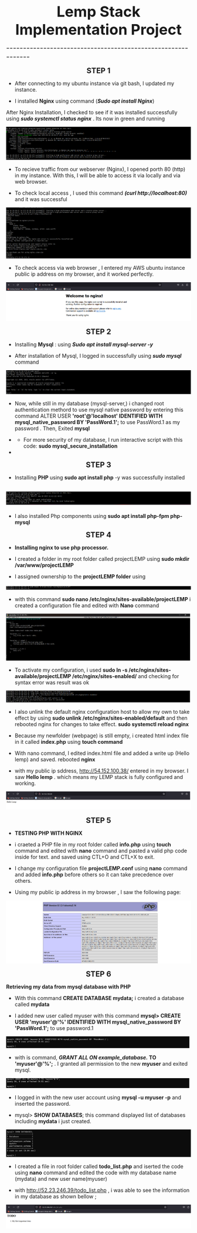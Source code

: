 
<div style="text-align: center;">
  <span style="font-size: 40px; font-weight: bold;">Lemp Stack Implementation Project</span>
</div>



<span style="font-size: 20px;">-------------------------------------------------------------
</span>

<div style="text-align: center;">
  <span style="font-size: 20px; font-weight: bold;">STEP 1</span>
</div>


- After connecting to my ubuntu instance via git bash, I updated my instance. 

- I installed **Nginx** using command (***Sudo apt install Nginx***)

After Nginx Installation, I checked to see if it was installed successfully using ***sudo systemctl status nginx*** . Its now in green and running 

![Alt text](images/nginxInstalled.png)

- To recieve traffic from our webserver (Nginx), I opened porth 80 (http) in my instance. With this, I will be able to access it via locally and via web browser. 

- To check local access , I used this command ***(curl http://localhost:80)***
 and it was successful 

![Alt text](<images/local access.png>)

-  To check access via web browser , I entered my AWS ubuntu instance public ip address on my browser, and it worked perfectly. 

![Alt text](images/webacess.png)




<div style="text-align: center;">
  <span style="font-size: 20px; font-weight: bold;">STEP 2</span>
</div>

-  Installing **Mysql** : using ***Sudo apt install mysql-server -y***

- After installation of Mysql, I logged in successfully using  ***sudo mysql*** command


![Alt text](images/mysqlinstall.png)

- Now, while still in my database (mysql-server,) i changed root authentication methord to use mysql native password by entering this command ALTER USER **'root'@'localhost' IDENTIFIED WITH mysql_native_password BY 'PassWord.1';** to use PassWord.1 as my password . Then, Exited **mysql**

-  - For more security of my database, I run interactive script with this code:  **sudo mysql_secure_installation**




- 
<div style="text-align: center;">
  <span style="font-size: 20px; font-weight: bold;">STEP 3</span>
</div>

- Installing **PHP**
 using **sudo  apt install php** -y was successfully installed 

![Alt text](images/phpInstalled.png)
 -
 - I also installed Php components using  **sudo apt install php-fpm php-mysql**


<div style="text-align: center;">
  <span style="font-size: 20px; font-weight: bold;">STEP 4</span>
</div>

-  **Installing nginx to use php processor.**


- I created a folder in my root folder called projectLEMP using  **sudo mkdir /var/www/projectLEMP**

-  I assigned ownership to the **projectLEMP folder** using 

![Alt text](images/ownership.png)

- with this command  **sudo nano /etc/nginx/sites-available/projectLEMP** i created a configuration file and edited with **Nano** command

![Alt text](images/configurationFile.png)

-  To activate my configuration, i used **sudo ln -s /etc/nginx/sites-available/projectLEMP /etc/nginx/sites-enabled/**
and checking for syntax error was result was ok


![Alt text](images/sintax.png)


-  I also unlink the default nginx configuration host to allow my own to take effect by using **sudo unlink /etc/nginx/sites-enabled/default** and then rebooted nginx for changes to take effect.  **sudo systemctl reload nginx**


-  Because my newfolder (webpage) is still empty, i created html index file in it called **index.php** using **touch command** 

-  With nano command, I edited index.html file and added a write up (Hello lemp) and saved. rebooted **nginx** 

- with my public ip sddress, http://54.152.100.38/ entered in my browser. I saw **Hello lemp** . which means my LEMP stack is fully configured and working. 


![Alt text](images/helloLemp.png)

<div style="text-align: center;">
  <span style="font-size: 20px; font-weight: bold;">STEP 5</span>
</div>

-  **TESTING PHP WITH NGINX**

- i craeted a PHP file in my root folder called **info.php** using **touch** command and edited with **nano** command and pasted a valid php code inside for text. and saved using CTL+O and CTL+X to exit.

- I change my configuration file **projectLEMP.conf** using **nano** command and added **info.php** before others so it can take precedence over others.







-  Using my public ip address in my browser , I saw the following page: 



![Alt text](images/phppage.png)

<div style="text-align: center;">
  <span style="font-size: 20px; font-weight: bold;">STEP 6</span>
</div>

**Retrieving my data from mysql database with PHP**

-  With this command **CREATE DATABASE mydata;** i created a database called **mydata**

-  I added new user called myuser with this command 
**mysql>  CREATE USER 'myuser'@'%' IDENTIFIED WITH mysql_native_password BY 'PassWord.1';** to use password.1

![Alt text](images/addinguser.png)

-  with is command, ***GRANT ALL ON example_database.* TO 'myuser'@'%';** . I granted all permission to the new **myuser** and exited mysql.


![Alt text](images/userpermission.png)


-  I logged in with the new user account using  **mysql -u myuser -p** and inserted the password.

- mysql> **SHOW DATABASES**; this command displayed list of databases including **mydata** i just created. 


![Alt text](images/databaselist.png)


- I created a file in root folder called **todo_list.php** and iserted the code using **nano** command and edited the code with my database name (mydata) and new user name(myuser)

-  with http://52.23.246.39/todo_list.php , i was able to see the information in my database as shown bellow ;

![Alt text](images/todopagewww.png)
















